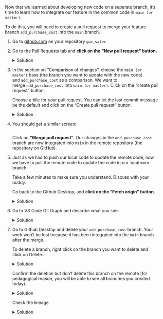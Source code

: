 <div role="tabpanel" class="tab-pane active" id="exercise-solution">
<div id="exercice-content" class="px-5 py-3">


<p>Now that we learned about developing new code on a separate branch, it’s time to learn how to integrate our feature in the common code in <code>main (or master)</code>.</p>

<p>To do this, you will need to create a pull request to merge your feature branch <code>add_purchase_cost</code> into the <code>main</code> branch.</p>

<ol>
<li>
<p>Go to <a href="http://github.com/" target="_blank">github.com</a> on your repository <code>gwz_sales</code></p>
</li>
<li>
<p>Go to the Pull Requests tab and <strong>click on the “New pull request” button.</strong></p>

<details>
<summary>Solution</summary>

<p><img src="https://wagon-public-assets.s3.eu-west-3.amazonaws.com/04-Data-Collection/05-Intro-To-Git-And-Versioning/05-First-Pull-Request-asset-1-Screenshot_2023-09-21_at_16.21.22.png" alt=""></p>

</details>
</li>
<li>
<p>In the section on “Comparison of changes”, choose the&nbsp;<code>main (or master)</code>&nbsp;base (the branch you want to update with the new code) and&nbsp;<code>add_purchase_cost</code>&nbsp;as a comparison. We want to merge&nbsp;<code>add_purchase_cost</code>&nbsp;into&nbsp;<code>main (or master)</code>. Click on the “create pull request” button.</p>

<p>Choose a title for your pull request. You can let the last commit message be the default and click on the “Create pull request” button.</p>

<details>
<summary>Solution</summary>

<p><img src="https://wagon-public-assets.s3.eu-west-3.amazonaws.com/04-Data-Collection/05-Intro-To-Git-And-Versioning/05-First-Pull-Request-asset-2-Screenshot_2023-09-21_at_16.22.48.png" alt=""></p>

<p>Choose a title for you pull request. You can let the last commit message by default and click on create pull request button.
<img src="https://wagon-public-assets.s3.eu-west-3.amazonaws.com/04-Data-Collection/05-Intro-To-Git-And-Versioning/05-First-Pull-Request-asset-3-Screenshot_2023-09-21_at_16.23.38.png" alt=""></p>

</details>
</li>
<li>
<p>You should get a similar screen:</p>

<p><img src="https://wagon-public-assets.s3.eu-west-3.amazonaws.com/04-Data-Collection/05-Intro-To-Git-And-Versioning/05-First-Pull-Request-asset-4-Screenshot_2023-09-21_at_16.24.26.png" alt=""></p>

<p>Click on <strong>“Merge pull request”</strong>. Our changes in the <code>add_purchase_cost</code> branch are now integrated into <code>main</code> in the remote repository (the repository on GitHub).</p>
</li>
<li>
<p>Just as we had to push our local code to update the remote code, now we have to pull the remote code to update the code in our local <code>main</code> branch.</p>

<p>Take a few minutes to make sure you understand. Discuss with your buddy.</p>

<p>Go back to the Github Desktop, and <strong>click on the “Fetch origin” button</strong>.</p>

<details>
<summary>Solution</summary>

<p><img src="https://wagon-public-assets.s3.eu-west-3.amazonaws.com/04-Data-Collection/05-Intro-To-Git-And-Versioning/05-First-Pull-Request-asset-5-Screenshot_2023-09-21_at_16.26.34.png" alt=""></p>

</details>
</li>
<li>
<p>Go to VS Code Git Graph and describe what you see.</p>

<details>
<summary>Solution</summary>

<p>We can see that <code>add_purchase_cost</code> has been merged into the <code>main</code> branch. The local and the remote <code>main</code> branches are up to date.
See how nicely Git Graph renders branches and merge operations. You can easily visualise the whole history.</p>
</details>
</li>
<li>
<p>Go to Github Desktop and delete your <code>add_purchase_cost</code> branch. Your work won’t be lost because it has been integrated into the <code>main</code> branch after the merge.</p>

<p>To delete a branch, right click on the branch you want to delete and click on Delete…</p>

<details>
<summary>Solution</summary>

<p><img src="https://wagon-public-assets.s3.eu-west-3.amazonaws.com/04-Data-Collection/05-Intro-To-Git-And-Versioning/05-First-Pull-Request-asset-6-Screenshot_2023-09-21_at_16.29.46.png" alt=""></p>

</details>

<p>Confirm the deletion but don’t delete this branch on the remote (for pedagogical reason, you will be able to see all branches you created today).</p>

<details>
<summary>Solution</summary>

<p><img src="https://wagon-public-assets.s3.eu-west-3.amazonaws.com/04-Data-Collection/05-Intro-To-Git-And-Versioning/05-First-Pull-Request-asset-7-Screenshot_2023-09-21_at_16.30.41.png" alt=""></p>

</details>

<p>Check the lineage</p>

<details>
<summary>Solution</summary>

<p><img src="https://wagon-public-assets.s3.eu-west-3.amazonaws.com/04-Data-Collection/05-Intro-To-Git-And-Versioning/05-First-Pull-Request-asset-8-Screenshot_2023-09-21_at_16.31.48.png" alt=""></p>

<p><code>add_purchase_cost</code> branch only exists on the remote that’s why we only see <code>**origin**</code><code>/add_purchase_cost</code>.</p>
</details>
</li>
</ol>



</div>
</div>